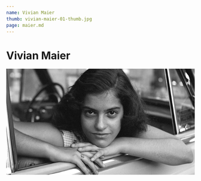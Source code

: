 ```yaml
---
name: Vivian Maier
thumb: vivian-maier-01-thumb.jpg
page: maier.md
---
```


# Vivian Maier

![01](photos/vivian-maier-01.jpg)